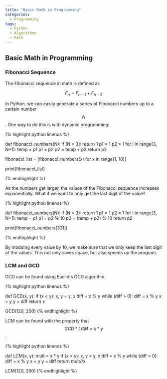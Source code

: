 ```yaml
---
title: "Basic Math in Programming"
categories:
  - Programming
tags:
  - Python
  - Algorithms
  - Math
---
```


## Basic Math in Programming

### Fibonacci Sequence

The Fibonacci sequence in math is defined as

$$F_n = F_{n-1} + F_{n-2}$$

In Python, we can easily generate a series of Fibonacci numbers up to a certain number $$N$$. One way to do this is with dynamic programming:


{% highlight python linenos %}

def fibonacci_numbers(N):
  if (N < 3):
    return 1
  p1 = 1
  p2 = 1
  for i in range(3, N+1):
    temp = p1
    p1 = p2
    p2 = temp + p2
  return p2

fibonacci_list = [fibonacci_numbers(x) for x in range(1, 10)]

print(fibonacci_list)

{% endhighlight %}

As the numbers get larger, the values of the Fibonacci sequence increases exponentially. What if we want to only get the last digit of the value?

{% highlight python linenos %}

def fibonacci_numbers(N):
  if (N < 3):
    return 1
  p1 = 1
  p2 = 1
  for i in range(3, N+1):
    temp = p1
    p1 = p2 % 10
    p2 = (temp + p2) % 10
  return p2


print(fibonacci_numbers(331))

{% endhighlight %}

By modding every value by 10, we make sure that we only keep the last digit of the values. This not only saves space, but also speeds up the program.

### LCM and GCD

GCD can be found using Euclid's GCD algorithm.

{% highlight python linenos %}

def GCD(x, y):
  if (x < y):
    x, y = y, x
  diff = x % y
  while (diff > 0):
    diff = x % y
    x = y
    y = diff
  return x

GCD(120, 200)
{% endhighlight %}


LCM can be found with the property that $$GCD * LCM = x * y$$.

{% highlight python linenos %}

def LCM(x, y):
  mult = x * y
  if (x < y):
    x, y = y, x
  diff = x % y
  while (diff > 0):
    diff = x % y
    x = y
    y = diff
  return mult//x

LCM(120, 200)
{% endhighlight %}

